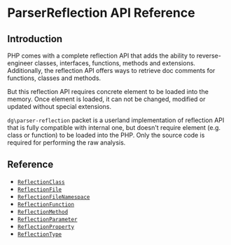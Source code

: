 ParserReflection API Reference
==============

Introduction
--------
PHP comes with a complete reflection API that adds the ability to reverse-engineer classes, interfaces, functions, methods and extensions. Additionally, the reflection API offers ways to retrieve doc comments for functions, classes and methods.

But this reflection API requires concrete element to be loaded into the memory. Once element is loaded, it can not be changed, modified or updated without special extensions.

`dg\parser-reflection` packet is a userland implementation of reflection API that is fully compatible with internal one, but doesn't require element (e.g. class or function) to be loaded into the PHP. Only the source code is required for performing the raw analysis.

Reference
---------

- [`ReflectionClass`](reflection_class.md)
- [`ReflectionFile`](reflection_file.md)
- [`ReflectionFileNamespace`](reflection_file_namespace.md)
- [`ReflectionFunction`](reflection_function.md)
- [`ReflectionMethod`](reflection_method.md)
- [`ReflectionParameter`](reflection_parameter.md)
- [`ReflectionProperty`](reflection_property.md)
- [`ReflectionType`](reflection_type.md)
